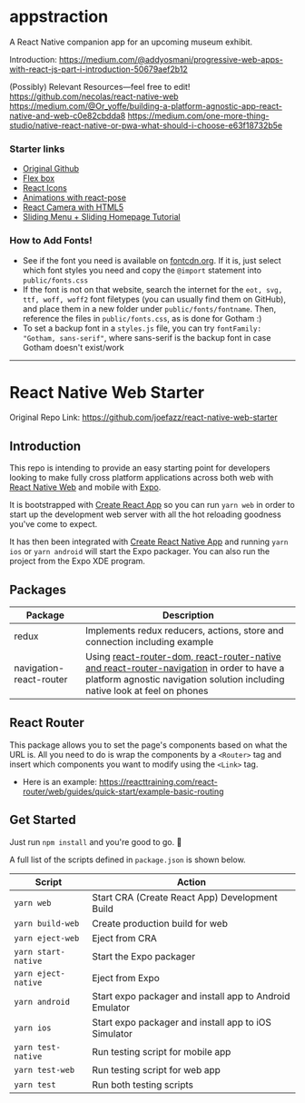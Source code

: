 # appstraction

A React Native companion app for an upcoming museum exhibit.

Introduction:
https://medium.com/@addyosmani/progressive-web-apps-with-react-js-part-i-introduction-50679aef2b12

(Possibly) Relevant Resources—feel free to edit!
https://github.com/necolas/react-native-web
https://medium.com/@Or_yoffe/building-a-platform-agnostic-app-react-native-and-web-c0e82cbdda8
https://medium.com/one-more-thing-studio/native-react-native-or-pwa-what-should-i-choose-e63f18732b5e

### Starter links

- [Original Github](https://medium.com/@yannickdot/write-once-run-anywhere-with-create-react-native-app-and-react-native-web-ad40db63eed0)
- [Flex box](https://blog.reactnativecoach.com/understanding-flex-in-react-native-b34dfb4b16d1)
- [React Icons](https://react-icons.netlify.com/#/icons/fa)
- [Animations with react-pose](https://medium.com/@joomiguelcunha/amazing-react-animation-with-react-pose-3b67d9eb6e07)
- [React Camera with HTML5](https://medium.com/20spokes-whiteboard/how-to-approach-a-react-task-using-html5-camera-as-an-example-e67f41d97b2a)
- [Sliding Menu + Sliding Homepage Tutorial](https://www.kirupa.com/react/smooth_sliding_menu_react_motion.htm)

### How to Add Fonts!

- See if the font you need is available on [fontcdn.org](https://fontcdn.org/). If it is, just select which font styles you need and copy the `@import` statement into `public/fonts.css`
- If the font is not on that website, search the internet for the `eot, svg, ttf, woff, woff2` font filetypes (you can usually find them on GitHub), and place them in a new folder under `public/fonts/fontname`. Then, reference the files in `public/fonts.css`, as is done for Gotham :)
- To set a backup font in a `styles.js` file, you can try `fontFamily: "Gotham, sans-serif"`, where sans-serif is the backup font in case Gotham doesn't exist/work

<hr>

# React Native Web Starter

Original Repo Link: https://github.com/joefazz/react-native-web-starter

## Introduction

This repo is intending to provide an easy starting point for developers looking to make fully cross platform applications across both web with [React Native Web](https://github.com/necolas/react-native-web) and mobile with [Expo](https://github.com/react-community/create-react-native-app).

It is bootstrapped with [Create React App](https://github.com/facebook/create-react-app) so you can run `yarn web` in order to start up the development web server with all the hot reloading goodness you've come to expect.

It has then been integrated with [Create React Native App](https://github.com/react-community/create-react-native-app) and running `yarn ios` or `yarn android` will start the Expo packager. You can also run the project from the Expo XDE program.

## Packages

| Package                 | Description                                                                                                                                                                                                                               |
| ----------------------- | ----------------------------------------------------------------------------------------------------------------------------------------------------------------------------------------------------------------------------------------- |
| redux                   | Implements redux reducers, actions, store and connection including example                                                                                                                                                                |
| navigation-react-router | Using [react-router-dom, react-router-native and react-router-navigation](https://reacttraining.com/react-router/web/guides/quick-start) in order to have a platform agnostic navigation solution including native look at feel on phones |

## React Router

This package allows you to set the page's components based on what the URL is. All you need to do is wrap the components by a `<Router>` tag and insert which components you want to modify using the `<Link>` tag.

- Here is an example: https://reacttraining.com/react-router/web/guides/quick-start/example-basic-routing

## Get Started

Just run `npm install` and you're good to go. 🙂

A full list of the scripts defined in `package.json` is shown below.

| Script              | Action                                                  |
| ------------------- | ------------------------------------------------------- |
| `yarn web`          | Start CRA (Create React App) Development Build          |
| `yarn build-web`    | Create production build for web                         |
| `yarn eject-web`    | Eject from CRA                                          |
| `yarn start-native` | Start the Expo packager                                 |
| `yarn eject-native` | Eject from Expo                                         |
| `yarn android`      | Start expo packager and install app to Android Emulator |
| `yarn ios`          | Start expo packager and install app to iOS Simulator    |
| `yarn test-native`  | Run testing script for mobile app                       |
| `yarn test-web`     | Run testing script for web app                          |
| `yarn test`         | Run both testing scripts                                |
